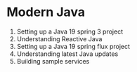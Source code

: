 # Modern Java

1. Setting up a Java 19 spring 3 project
2. Understanding Reactive Java
3. Setting up a Java 19 spring flux project
4. Understanding latest Java updates
5. Building sample services
